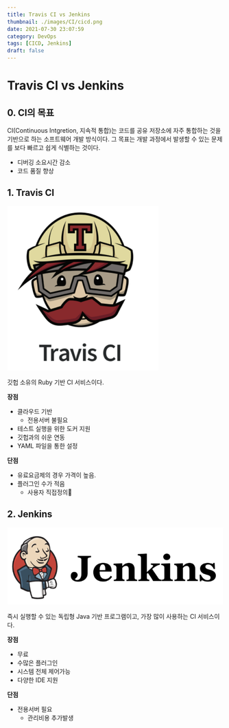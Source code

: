 ```yaml
---
title: Travis CI vs Jenkins
thumbnail: ./images/CI/cicd.png
date: 2021-07-30 23:07:59
category: DevOps
tags: [CICD, Jenkins]
draft: false
---
```

# Travis CI vs Jenkins

## 0. CI의 목표
CI(Continuous Intgretion, 지속적 통합)는 코드를 공유 저장소에 자주 통합하는 것을 기반으로 하는 소프트웨어 개발 방식이다. 그 목표는 개발 과정에서 발생할 수 있는 문제를 보다 빠르고 쉽게 식별하는 것이다.
- 디버깅 소요시간 감소
- 코드 품질 향상

## 1. Travis CI
![트레비스](images/CI/Travis.png)

깃헙 소유의 Ruby 기반 CI 서비스이다.

**장점**
- 클라우드 기반
  - 전용서버 불필요
- 테스트 실행을 위한 도커 지원
- 깃헙과의 쉬운 연동
- YAML 파일을 통한 설정

**단점**
- 유료요금제의 경우 가격이 높음.
- 플러그인 수가 적음
  - 사용자 직접정의🔼


## 2. Jenkins
![젠킨스](images/CI/jenkins.png)

즉시 실행할 수 있는 독립형 Java 기반 프로그램이고, 가장 많이 사용하는 CI 서비스이다.

**장점**
- 무료
- 수많은 플러그인
- 시스템 전체 제어가능
- 다양한 IDE 지원

**단점**
- 전용서버 필요
  - 관리비용 추가발생